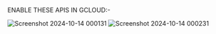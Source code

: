 ENABLE THESE APIS IN GCLOUD:-

![Screenshot 2024-10-14 000131](https://github.com/user-attachments/assets/2a5c61e3-14e6-4e23-89f1-98ba2fc7d4e7)
![Screenshot 2024-10-14 000231](https://github.com/user-attachments/assets/eea98d05-ef0b-42d4-adb7-88d781c7a0c0)
